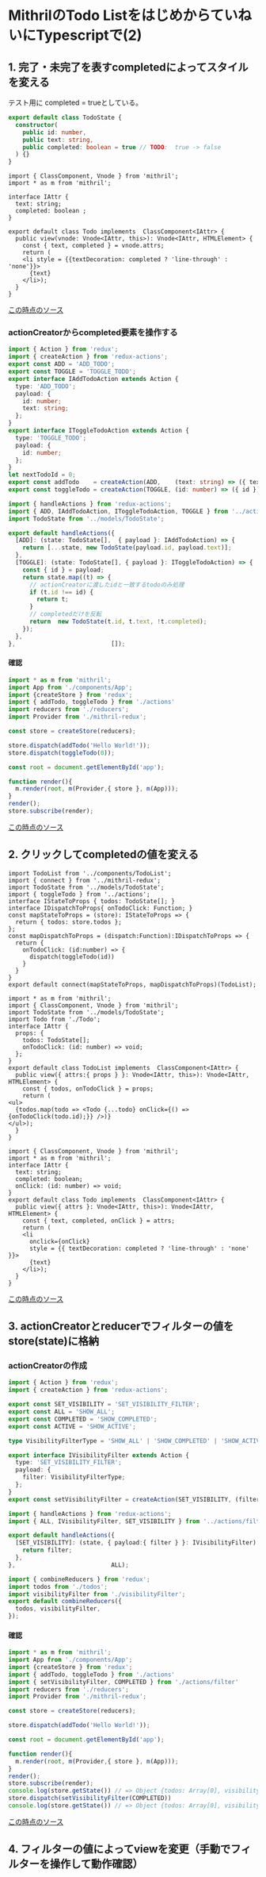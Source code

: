 # MithrilのTodo ListをはじめからていねいにTypescriptで(2)

## 1. 完了・未完了を表すcompletedによってスタイルを変える

テスト用に completed = trueとしている。

```ts:src/models/TodoState.ts
export default class TodoState {
  constructor(
    public id: number,
    public text: string,
    public completed: boolean = true // TODO:  true -> false
  ) {}
}
```

```ts:src/components/Todo.tsx
import { ClassComponent, Vnode } from 'mithril'; 
import * as m from 'mithril';

interface IAttr {
  text: string;
  completed: boolean ;
}

export default class Todo implements  ClassComponent<IAttr> {
  public view(vnode: Vnode<IAttr, this>): Vnode<IAttr, HTMLElement> {
    const { text, completed } = vnode.attrs;
    return (
    <li style = {{textDecoration: completed ? 'line-through' : 'none'}}>
      {text}
    </li>);
  }
}
```

[この時点のソース](https://github.com/hibohiboo/develop/tree/1c332b4454421f5d7e2f44ce12a430708b4c8050/tutorial/lesson/redux-todo-mithril)


### actionCreatorからcompleted要素を操作する

```ts:src/actions/index.ts
import { Action } from 'redux';
import { createAction } from 'redux-actions';
export const ADD = 'ADD_TODO';
export const TOGGLE = 'TOGGLE_TODO';
export interface IAddTodoAction extends Action {
  type: 'ADD_TODO';
  payload: {
    id: number;
    text: string;
  };
}
export interface IToggleTodoAction extends Action {
  type: 'TOGGLE_TODO';
  payload: {
    id: number;
  };
}
let nextTodoId = 0;
export const addTodo    = createAction(ADD,    (text: string) => ({ text, id: nextTodoId++ }));
export const toggleTodo = createAction(TOGGLE, (id: number) => ({ id }));
```


```ts:src/reducers/todos.ts
import { handleActions } from 'redux-actions';
import { ADD, IAddTodoAction, IToggleTodoAction, TOGGLE } from '../actions';
import TodoState from '../models/TodoState';

export default handleActions({
  [ADD]: (state: TodoState[],  { payload }: IAddTodoAction) => {
    return [...state, new TodoState(payload.id, payload.text)];
  },
  [TOGGLE]: (state: TodoState[], { payload }: IToggleTodoAction) => {
    const { id } = payload;
    return state.map((t) => {
      // actionCreatorに渡したidと一致するtodoのみ処理
      if (t.id !== id) {
        return t;
      }
      // completedだけを反転
      return  new TodoState(t.id, t.text, !t.completed);
    });
  },
},                           []);
```
#### 確認

```ts:src/app.ts
import * as m from 'mithril';
import App from './components/App';
import {createStore } from 'redux';
import { addTodo, toggleTodo } from './actions'
import reducers from './reducers';
import Provider from './mithril-redux';

const store = createStore(reducers);

store.dispatch(addTodo('Hello World!'));
store.dispatch(toggleTodo(0));

const root = document.getElementById('app');

function render(){
  m.render(root, m(Provider,{ store }, m(App)));
}
render();
store.subscribe(render);
```

[この時点のソース](https://github.com/hibohiboo/develop/tree/4e058b4040b39f3ddbb786170b81dcabe91f14e3/tutorial/lesson/redux-todo-mithril)

## 2. クリックしてcompletedの値を変える

```ts:src/containers/VisibleTodoList.tsx
import TodoList from '../components/TodoList';
import { connect } from '../mithril-redux';
import TodoState from '../models/TodoState';
import { toggleTodo } from '../actions';
interface IStateToProps { todos: TodoState[]; }
interface IDispatchToProps{ onTodoClick: Function; }
const mapStateToProps = (store): IStateToProps => {
  return { todos: store.todos };
};
const mapDispatchToProps = (dispatch:Function):IDispatchToProps => {
  return {
    onTodoClick: (id:number) => {
      dispatch(toggleTodo(id))
    }
  }
}
export default connect(mapStateToProps, mapDispatchToProps)(TodoList);
```

```ts:src/components/TodoList.tsx
import * as m from 'mithril';
import { ClassComponent, Vnode } from 'mithril';
import TodoState from '../models/TodoState';
import Todo from './Todo';
interface IAttr {
  props: {
    todos: TodoState[];
    onTodoClick: (id: number) => void;
  };
}
export default class TodoList implements  ClassComponent<IAttr> {
  public view({ attrs:{ props } }: Vnode<IAttr, this>): Vnode<IAttr, HTMLElement> {
    const { todos, onTodoClick } = props;
    return (
<ul>
  {todos.map(todo => <Todo {...todo} onClick={() => {onTodoClick(todo.id);}} />)}
</ul>);
  }
}
```

```ts:src/components/Todo.tsx
import { ClassComponent, Vnode } from 'mithril';
import * as m from 'mithril';
interface IAttr {
  text: string;
  completed: boolean;
  onClick: (id: number) => void;
}
export default class Todo implements  ClassComponent<IAttr> {
  public view({ attrs }: Vnode<IAttr, this>): Vnode<IAttr, HTMLElement> {
    const { text, completed, onClick } = attrs;
    return (
    <li
      onclick={onClick}
      style = {{ textDecoration: completed ? 'line-through' : 'none' }}>
      {text}
    </li>);
  }
}
```

[この時点のソース](https://github.com/hibohiboo/develop/tree/268bb6aec371f212db7be66af945dff809607273/tutorial/lesson/redux-todo-mithril)

## 3.  actionCreatorとreducerでフィルターの値をstore(state)に格納

### actionCreatorの作成

```ts:src/actions/filter.ts
import { Action } from 'redux';
import { createAction } from 'redux-actions';

export const SET_VISIBILITY = 'SET_VISIBILITY_FILTER';
export const ALL = 'SHOW_ALL';
export const COMPLETED = 'SHOW_COMPLETED';
export const ACTIVE = 'SHOW_ACTIVE';

type VisibilityFilterType = 'SHOW_ALL' | 'SHOW_COMPLETED' | 'SHOW_ACTIVE';

export interface IVisibilityFilter extends Action {
  type: 'SET_VISIBILITY_FILTER';
  payload: {
    filter: VisibilityFilterType;
  };
}
export const setVisibilityFilter = createAction(SET_VISIBILITY, (filter: VisibilityFilterType) => ({ filter }));
```

```ts:src/reducers/visibilityFilter.ts
import { handleActions } from 'redux-actions';
import { ALL, IVisibilityFilter, SET_VISIBILITY } from '../actions/filter';

export default handleActions({
  [SET_VISIBILITY]: (state, { payload:{ filter } }: IVisibilityFilter) => {
    return filter;
  },
},                           ALL);
```

```ts:src/reducers/index.ts
import { combineReducers } from 'redux';
import todos from './todos';
import visibilityFilter from './visibilityFilter';
export default combineReducers({
  todos, visibilityFilter,
});
```

#### 確認

```ts:src/app.ts
import * as m from 'mithril';
import App from './components/App';
import {createStore } from 'redux';
import { addTodo, toggleTodo } from './actions'
import { setVisibilityFilter, COMPLETED } from './actions/filter'
import reducers from './reducers';
import Provider from './mithril-redux';

const store = createStore(reducers);

store.dispatch(addTodo('Hello World!'));

const root = document.getElementById('app');

function render(){
  m.render(root, m(Provider,{ store }, m(App)));
}
render();
store.subscribe(render);
console.log(store.getState()) // => Object {todos: Array[0], visibilityFilter: "SHOW_ALL"}
store.dispatch(setVisibilityFilter(COMPLETED))
console.log(store.getState()) // => Object {todos: Array[0], visibilityFilter: "SHOW_COMPLETED"}
```

[この時点のソース](https://github.com/hibohiboo/develop/tree/ad36e166cf642646f9aa69c9f0b481d9f184476c/tutorial/lesson/redux-todo-mithril)

## 4. フィルターの値によってviewを変更（手動でフィルターを操作して動作確認）